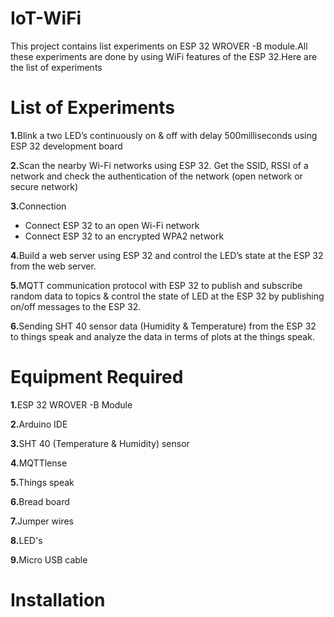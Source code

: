 # IoT-WiFi
This project contains list experiments on ESP 32 WROVER -B module.All these experiments are done by using WiFi features of the ESP 32.Here are the list of experiments
# List of Experiments
<b>1.</b>Blink a two LED’s continuously on & off with delay 500milliseconds using ESP 32 development board

<b>2.</b>Scan the nearby Wi-Fi networks using ESP 32. Get the SSID, RSSI of a network and check the authentication of the network (open network or secure network)

<b>3.</b>Connection
<ul style=“list-style-type:disc”>
  <li>Connect ESP 32 to an open Wi-Fi network</li>
  <li>Connect ESP 32 to an encrypted WPA2 network </li>
  </ul>
  
<b>4.</b>Build a web server using ESP 32 and control the LED’s state at the ESP 32 from the web server.

<b>5.</b>MQTT communication protocol with ESP 32 to publish and subscribe random data 
to topics & control the state of LED at the ESP 32 by publishing on/off messages to the 
ESP 32. 

<b>6.</b>Sending SHT 40 sensor data (Humidity & Temperature) from the ESP 32 to things speak and analyze the data in terms of plots at the things speak.

# Equipment Required

<b>1.</b>ESP 32 WROVER -B Module

<b>2.</b>Arduino IDE

<b>3.</b>SHT 40 (Temperature & Humidity) sensor

<b>4.</b>MQTTlense

<b>5.</b>Things speak

<b>6.</b>Bread board

<b>7.</b>Jumper wires

<b>8.</b>LED's

<b>9.</b>Micro USB cable
# Installation


